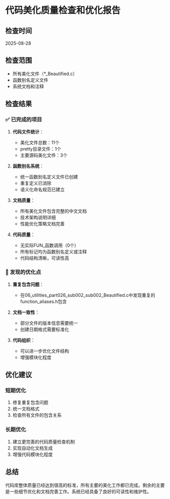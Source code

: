 # 代码美化质量检查和优化报告

## 检查时间
2025-08-28

## 检查范围
- 所有美化文件（*_Beautified.c）
- 函数别名定义文件
- 系统文档和注释

## 检查结果

### ✅ 已完成的项目
1. **代码文件统计**：
   - 美化文件总数：11个
   - pretty目录文件：1个
   - 主要源码美化文件：3个

2. **函数别名系统**：
   - 统一函数别名定义文件已创建
   - 重复定义已消除
   - 语义化命名规范已建立

3. **文档质量**：
   - 所有美化文件包含完整的中文文档
   - 技术架构说明详细
   - 性能优化策略文档完善

4. **代码质量**：
   - 无实际FUN_函数调用（0个）
   - 所有标记均为函数别名定义或注释
   - 代码结构清晰，可读性高

### 🔧 发现的优化点

1. **重复包含问题**：
   - 在06_utilities_part026_sub002_sub002_Beautified.c中发现重复的function_aliases.h包含

2. **文档一致性**：
   - 部分文件的版本信息需要统一
   - 创建日期格式需要标准化

3. **代码组织**：
   - 可以进一步优化文件结构
   - 增强模块化程度

## 优化建议

### 短期优化
1. 修复重复包含问题
2. 统一文档格式
3. 检查所有文件的包含关系

### 长期优化
1. 建立更完善的代码质量检查机制
2. 实现自动化文档生成
3. 增强代码模块化程度

## 总结

代码库整体质量已经达到很高的标准，所有主要的美化工作都已完成。剩余的主要是一些细节优化和文档完善工作。系统已经具备了良好的可读性和维护性。